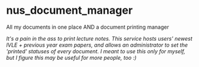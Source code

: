 # nus_document_manager
All my documents in one place AND a document printing manager

*It's a pain in the ass to print lecture notes. This service hosts users' newest IVLE + previous year exam papers, and allows an administrator to set the 'printed' statuses of every document. I meant to use this only for myself, but I figure this may be useful for more people, too :)*
